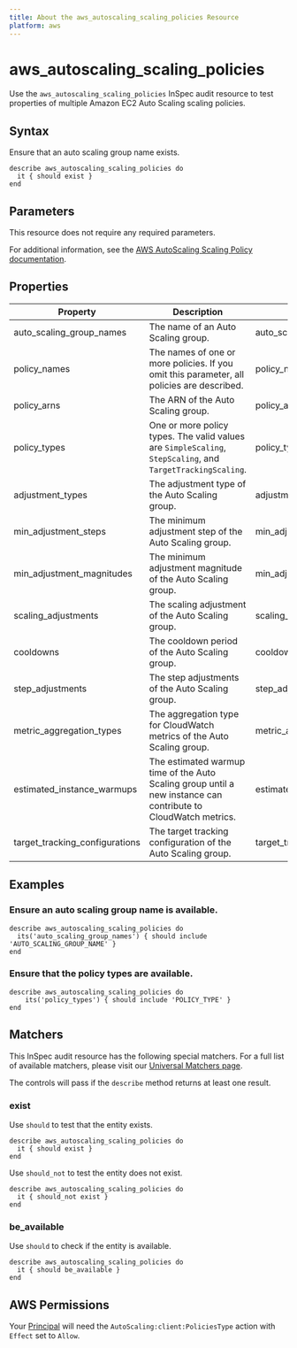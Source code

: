 ```yaml
---
title: About the aws_autoscaling_scaling_policies Resource
platform: aws
---
```


# aws_autoscaling_scaling_policies

Use the `aws_autoscaling_scaling_policies` InSpec audit resource to test properties of multiple Amazon EC2 Auto Scaling scaling policies.

## Syntax

Ensure that an auto scaling group name exists.

    describe aws_autoscaling_scaling_policies do
      it { should exist }
    end

## Parameters

This resource does not require any required parameters.

For additional information, see the [AWS AutoScaling Scaling Policy documentation](https://docs.aws.amazon.com/AWSCloudFormation/latest/UserGuide/aws-properties-as-policy.html).

## Properties

| Property | Description | Fields |
| ---  | --- | --- |
| auto_scaling_group_names |  The name of an Auto Scaling group. | auto_scaling_group_name |
| policy_names | The names of one or more policies. If you omit this parameter, all policies are described. | policy_name |
| policy_arns | The ARN of the Auto Scaling group. | policy_arn |
| policy_types | One or more policy types. The valid values are `SimpleScaling`, `StepScaling`, and `TargetTrackingScaling`. | policy_type |
| adjustment_types | The adjustment type of the Auto Scaling group. | adjustment_type |
| min_adjustment_steps | The minimum adjustment step of the Auto Scaling group. | min_adjustment_step |
| min_adjustment_magnitudes | The minimum adjustment magnitude of the Auto Scaling group. | min_adjustment_magnitude |
| scaling_adjustments | The scaling adjustment of the Auto Scaling group. | scaling_adjustment |
| cooldowns | The cooldown period of the Auto Scaling group. | cooldown |
| step_adjustments | The step adjustments of the Auto Scaling group. | step_adjustments |
| metric_aggregation_types | The aggregation type for CloudWatch metrics of the Auto Scaling group. | metric_aggregation_type |
| estimated_instance_warmups | The estimated warmup time of the Auto Scaling group until a new instance can contribute to CloudWatch metrics. | estimated_instance_warmup |
| target_tracking_configurations | The target tracking configuration of the Auto Scaling group. | target_tracking_configuration |

## Examples

### Ensure an auto scaling group name is available.

    describe aws_autoscaling_scaling_policies do
      its('auto_scaling_group_names') { should include 'AUTO_SCALING_GROUP_NAME' }
    end

### Ensure that the policy types are available.

    describe aws_autoscaling_scaling_policies do
        its('policy_types') { should include 'POLICY_TYPE' }
    end

## Matchers

This InSpec audit resource has the following special matchers. For a full list of available matchers, please visit our [Universal Matchers page](https://www.inspec.io/docs/reference/matchers/).

The controls will pass if the `describe` method returns at least one result.

### exist

Use `should` to test that the entity exists.

    describe aws_autoscaling_scaling_policies do
      it { should exist }
    end

Use `should_not` to test the entity does not exist.

    describe aws_autoscaling_scaling_policies do
      it { should_not exist }
    end

### be_available

Use `should` to check if the entity is available.

    describe aws_autoscaling_scaling_policies do
      it { should be_available }
    end

## AWS Permissions

Your [Principal](https://docs.aws.amazon.com/IAM/latest/UserGuide/intro-structure.html#intro-structure-principal) will need the `AutoScaling:client:PoliciesType` action with `Effect` set to `Allow`.
